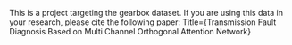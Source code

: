 This is a project targeting the gearbox dataset. If you are using this data in your research, please cite the following paper:
Title={Transmission Fault Diagnosis Based on Multi Channel Orthogonal Attention Network}
